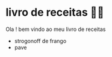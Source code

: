 # livro de receitas :man_cook:

Ola ! bem vindo ao meu livro de receitas 

- strogonoff de frango
- pave
